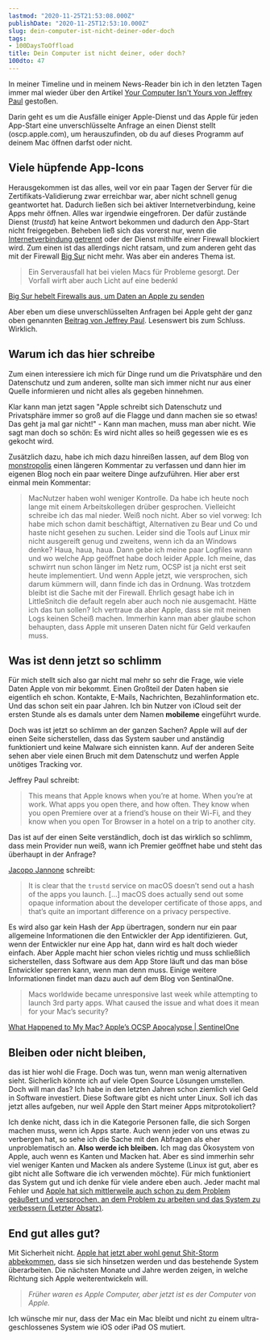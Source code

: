 ```yaml
---
lastmod: "2020-11-25T21:53:08.000Z"
publishDate: "2020-11-25T12:53:10.000Z"
slug: dein-computer-ist-nicht-deiner-oder-doch
tags:
- 100DaysToOffload
title: Dein Computer ist nicht deiner, oder doch?
100dto: 47 
---
```


In meiner Timeline und in meinem News-Reader bin ich in den letzten Tagen immer mal wieder über den Artikel [Your Computer Isn't Yours von Jeffrey Paul](https://sneak.berlin/20201112/your-computer-isnt-yours/) gestoßen.

Darin geht es um die Ausfälle einiger Apple-Dienst und das Apple für jeden App-Start eine unverschlüsselte Anfrage an einen Dienst stellt (oscp.apple.com), um herauszufinden, ob du auf dieses Programm auf deinem Mac öffnen darfst oder nicht. 

<!--more-->

## Viele hüpfende App-Icons

Herausgekommen ist das alles, weil vor ein paar Tagen der Server für die Zertifikats-Validierung zwar erreichbar war, aber nicht schnell genug geantwortet hat. Dadurch ließen sich bei aktiver Internetverbindung, keine Apps mehr öffnen. Alles war irgendwie eingefroren. Der dafür zustände Dienst (*trustd*) hat keine Antwort bekommen und dadurch den App-Start nicht freigegeben. Beheben ließ sich das vorerst nur, wenn die [Internetverbindung getrennt](https://www.heise.de/news/Apple-Server-Fehler-legt-Macs-lahm-4959009.html) oder der Dienst mithilfe einer Firewall blockiert wird. Zum einen ist das allerdings nicht ratsam, und zum anderen geht das mit der Firewall [Big Sur](https://apple.com/bigsur) nicht mehr. Was aber ein anderes Thema ist. 



> Ein Serverausfall hat bei vielen Macs für Probleme gesorgt. Der Vorfall wirft aber auch Licht auf eine bedenkl

[Big Sur hebelt Firewalls aus, um Daten an Apple zu senden](https://t3n.de/news/macos-big-sur-apple-datenschutz-vpn-netzwerkfilter-1337470/)

Aber eben um diese unverschlüsselten Anfragen bei Apple geht der ganz oben genannten [Beitrag von Jeffrey Paul](https://sneak.berlin/20201112/your-computer-isnt-yours/). Lesenswert bis zum Schluss. Wirklich.

## Warum ich das hier schreibe

Zum einen interessiere ich mich für Dinge rund um die Privatsphäre und den Datenschutz und zum anderen, sollte man sich immer nicht nur aus einer Quelle informieren und nicht alles als gegeben hinnehmen. 

Klar kann man jetzt sagen "Apple schreibt sich Datenschutz und Privatsphäre immer so groß auf die Flagge und dann machen sie so etwas! Das geht ja mal gar nicht!" - Kann man machen, muss man aber nicht. Wie sagt man doch so schön: Es wird nicht alles so heiß gegessen wie es es gekocht wird.

Zusätzlich dazu, habe ich mich dazu hinreißen lassen, auf dem Blog von [monstropolis](https://monstropolis.wordpress.com/2020/11/23/krims-krams-105/#comment-57520) einen längeren Kommentar zu verfassen und dann hier im eigenen Blog noch ein paar weitere Dinge aufzuführen. Hier aber erst einmal mein Kommentar:

> MacNutzer haben wohl weniger Kontrolle. Da habe ich heute noch lange mit einem Arbeitskollegen drüber gesprochen. Vielleicht schreibe ich das mal nieder. Weiß noch nicht. Aber so viel vorweg: Ich habe mich schon damit beschäftigt, Alternativen zu Bear und Co und haste nicht gesehen zu suchen. Leider sind die Tools auf Linux mir nicht ausgereift genug und zweitens, wenn ich da an Windows denke? Haua, haua, haua. Dann gebe ich meine paar Logfiles wann und wo welche App geöffnet habe doch leider Apple. Ich meine, das schwirrt nun schon länger im Netz rum, OCSP ist ja nicht erst seit heute implementiert. Und wenn Apple jetzt, wie versprochen, sich darum kümmern will, dann finde ich das in Ordnung. Was trotzdem bleibt ist die Sache mit der Firewall. Ehrlich gesagt habe ich in LittleSnitch die default regeln aber auch noch nie ausgemacht. Hätte ich das tun sollen? Ich vertraue da aber Apple, dass sie mit meinen Logs keinen Scheiß machen. Immerhin kann man aber glaube schon behaupten, dass Apple mit unseren Daten nicht für Geld verkaufen muss.

## Was ist denn jetzt so schlimm

Für mich stellt sich also gar nicht mal mehr so sehr die Frage, wie viele Daten Apple von mir bekommt. Einen Großteil der Daten haben sie eigentlich eh schon. Kontakte, E-Mails, Nachrichten, Bezahlinformation etc. Und das schon seit ein paar Jahren. Ich bin Nutzer von iCloud seit der ersten Stunde als es damals unter dem Namen **mobileme** eingeführt wurde. 

Doch was ist jetzt so schlimm an der ganzen Sachen? Apple will auf der einen Seite sicherstellen, dass das System sauber und anständig funktioniert und keine Malware sich einnisten kann. Auf der anderen Seite sehen aber viele einen Bruch mit dem Datenschutz und werfen Apple unötiges Tracking vor.

Jeffrey Paul schreibt:

> This means that Apple knows when you’re at home. When you’re at work. What apps you open there, and how often. They know when you open Premiere over at a friend’s house on their Wi-Fi, and they know when you open Tor Browser in a hotel on a trip to another city.

Das ist auf der einen Seite verständlich, doch ist das wirklich so schlimm, dass mein Provider nun weiß, wann ich Premier geöffnet habe und steht das überhaupt in der Anfrage?

[Jacopo Jannone](https://blog.jacopo.io/en/post/apple-ocsp/) schreibt:

> It is clear that the `trustd` service on macOS doesn’t send out a hash of the apps you launch. […] macOS does actually send out some opaque information about the developer certificate of those apps, and that’s quite an important difference on a privacy perspective.

Es wird also gar kein Hash der App übertragen, sondern nur ein paar allgemeine Informationen die den Entwickler der App identifizieren. Gut, wenn der Entwickler nur eine App hat, dann wird es halt doch wieder einfach. Aber Apple macht hier schon vieles richtig und muss schließlich sicherstellen, dass Software aus dem App Store läuft und das man böse Entwickler sperren kann, wenn man denn muss. Einige weitere Informationen findet man dazu auch auf dem Blog von SentinalOne.

> Macs worldwide became unresponsive last week while attempting to launch 3rd party apps. What caused the issue and what does it mean for your Mac’s security?

[What Happened to My Mac? Apple’s OCSP Apocalypse | SentinelOne](https://www.sentinelone.com/blog/what-happened-to-my-mac-apples-ocsp-apocalypse/)

## Bleiben oder nicht bleiben,

das ist hier wohl die Frage. Doch was tun, wenn man wenig alternativen sieht. Sicherlich könnte ich auf viele Open Source Lösungen umstellen. Doch will man das? Ich habe in den letzten Jahren schon ziemlich viel Geld in Software investiert. Diese Software gibt es nicht unter Linux. Soll ich das jetzt alles aufgeben, nur weil Apple den Start meiner Apps mitprotokoliert? 

Ich denke nicht, dass ich in die Kategorie Personen falle, die sich Sorgen machen muss, wenn ich Apps starte. Auch wenn jeder von uns etwas zu verbergen hat, so sehe ich die Sache mit den Abfragen als eher unproblematisch an. **Also werde ich bleiben.** Ich mag das Ökosystem von Apple, auch wenn es Kanten und Macken hat. Aber es sind immerhin sehr viel weniger Kanten und Macken als andere Systeme (Linux ist gut, aber es gibt nicht alle Software die ich verwenden möchte). Für mich funktioniert das System gut und ich denke für viele andere eben auch. Jeder macht mal Fehler und [Apple hat sich mittlerweile auch schon zu dem Problem geäußert und versprochen, an dem Problem zu arbeiten und das System zu verbessern (Letzter Absatz)](https://support.apple.com/en-us/HT202491).

## End gut alles gut?

Mit Sicherheit nicht. [Apple hat jetzt aber wohl genut Shit-Storm abbekommen](https://mjtsai.com/blog/2020/11/13/apple-server-outage-makes-mac-apps-hang-on-launch/), dass sie sich hinsetzen werden und das bestehende System überarbeiten. Die nächsten Monate und Jahre werden zeigen, in welche Richtung sich Apple weiterentwickeln will. 

> *Früher waren es Apple Computer, aber jetzt ist es der Computer von Apple.*

Ich wünsche mir nur, dass der Mac ein Mac bleibt und nicht zu einem ultra-geschlossenes System wie iOS oder iPad OS mutiert. 
